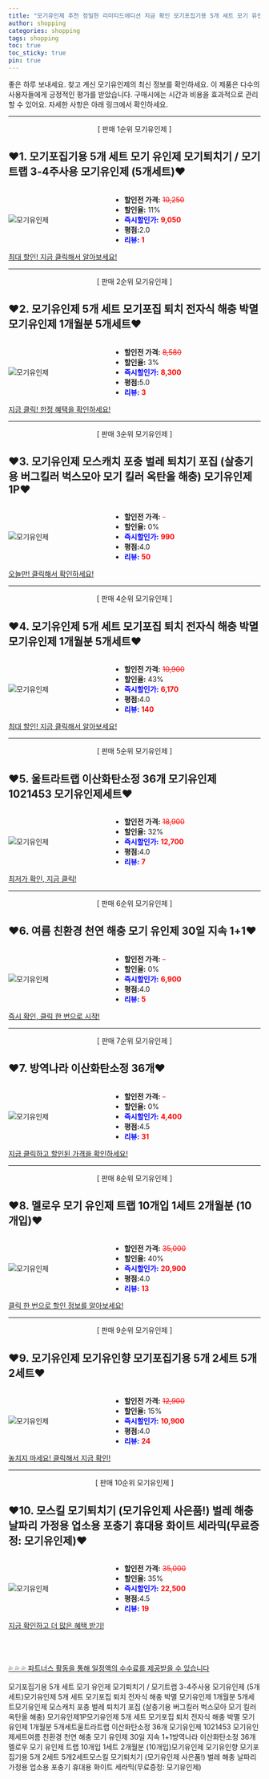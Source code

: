 ```yaml
---
title: "모기유인제 추천 정밀한 리미티드에디션 지금 확인 모기포집기용 5개 세트 모기 유인제"
author: shopping
categories: shopping
tags: shopping
toc: true
toc_sticky: true
pin: true
---
```

좋은 하루 보내세요. 찾고 계신 모기유인제의 최신 정보를 확인하세요. 이 제품은 다수의 사용자들에게 긍정적인 평가를 받았습니다. 구매시에는 시간과 비용을 효과적으로 관리할 수 있어요. 자세한 사항은 아래 링크에서 확인하세요.

---
<p class="toplist" style="margin: 0 auto; display: block; width: fit-content;">[ 판매 1순위 모기유인제 ]</p>

<h2><strong>❤️1. 모기포집기용 5개 세트 모기 유인제 모기퇴치기 / 모기트랩 3-4주사용 모기유인제 (5개세트)❤️</strong></h2>

<div style="display: flex; align-items: center;">
    <div style="flex: 0.4;">
        <img src="https://thumbnail9.coupangcdn.com/thumbnails/remote/230x230ex/image/vendor_inventory/b277/7f32661e55a9587f25a346f6559e3a699bbfeddc32bae3f3ae5d836b4577.png" alt="모기유인제" style="max-width: 100%;">
    </div>
    <div style="flex: 0.6; margin-left: 10px;">
        <ul>
            <li><strong>할인전 가격:</strong> <del style="color: red;">10,250</del></li>
            <li><strong>할인율:</strong> 11%</li>
            <li><span style='color:blue'><strong>즉시할인가:</strong></span> <span style='color:red'><strong>9,050</strong></span></li>
            <li><strong>평점:</strong>2.0</li>
            <li><span style='color:blue'><strong>리뷰:</strong></span> <span style='color:red'><strong>1</strong></span></li>
        </ul>
    </div>
</div>
<div class="center">
    <a href="https://William4Davisa.github.io?lptag=AF9450613&subid=githubio&pageKey=7923657947&traceid=V0-153&itemId=21776426761&vendorItemId=90767984508" class="myButton">
        최대 할인! 지금 클릭해서 알아보세요!
    </a>
</div>


---
<p class="toplist" style="margin: 0 auto; display: block; width: fit-content;">[ 판매 2순위 모기유인제 ]</p>

<h2><strong>❤️2. 모기유인제 5개 세트 모기포집 퇴치 전자식 해충 박멸 모기유인제 1개월분 5개세트❤️</strong></h2>

<div style="display: flex; align-items: center;">
    <div style="flex: 0.4;">
        <img src="https://thumbnail7.coupangcdn.com/thumbnails/remote/230x230ex/image/vendor_inventory/ae64/bb44bfed76b17a92b6e5ae98501054a233417f020221ac41b7d1171d3630.jpg" alt="모기유인제" style="max-width: 100%;">
    </div>
    <div style="flex: 0.6; margin-left: 10px;">
        <ul>
            <li><strong>할인전 가격:</strong> <del style="color: red;">8,580</del></li>
            <li><strong>할인율:</strong> 3%</li>
            <li><span style='color:blue'><strong>즉시할인가:</strong></span> <span style='color:red'><strong>8,300</strong></span></li>
            <li><strong>평점:</strong>5.0</li>
            <li><span style='color:blue'><strong>리뷰:</strong></span> <span style='color:red'><strong>3</strong></span></li>
        </ul>
    </div>
</div>
<div class="center">
    <a href="https://William4Davisa.github.io?lptag=AF9450613&subid=githubio&pageKey=7449567225&traceid=V0-153&itemId=19390705040&vendorItemId=86411640111" class="myButton">
        지금 클릭! 한정 혜택을 확인하세요!
    </a>
</div>


---
<p class="toplist" style="margin: 0 auto; display: block; width: fit-content;">[ 판매 3순위 모기유인제 ]</p>

<h2><strong>❤️3. 모기유인제 모스캐치 포충 벌레 퇴치기 포집 (살충기용 버그킬러 벅스모아 모기 킬러 옥탄올 해충) 모기유인제1P❤️</strong></h2>

<div style="display: flex; align-items: center;">
    <div style="flex: 0.4;">
        <img src="https://thumbnail6.coupangcdn.com/thumbnails/remote/230x230ex/image/vendor_inventory/8f0d/7db4908026789e3324a198a61d2dd573d216badb5306ca027c1453181ec2.jpg" alt="모기유인제" style="max-width: 100%;">
    </div>
    <div style="flex: 0.6; margin-left: 10px;">
        <ul>
            <li><strong>할인전 가격:</strong> <del style="color: red;">-</del></li>
            <li><strong>할인율:</strong> 0%</li>
            <li><span style='color:blue'><strong>즉시할인가:</strong></span> <span style='color:red'><strong>990</strong></span></li>
            <li><strong>평점:</strong>4.0</li>
            <li><span style='color:blue'><strong>리뷰:</strong></span> <span style='color:red'><strong>50</strong></span></li>
        </ul>
    </div>
</div>
<div class="center">
    <a href="https://William4Davisa.github.io?lptag=AF9450613&subid=githubio&pageKey=5455929692&traceid=V0-153&itemId=8339109647&vendorItemId=75626920788" class="myButton">
        오늘만! 클릭해서 확인하세요!
    </a>
</div>


---
<p class="toplist" style="margin: 0 auto; display: block; width: fit-content;">[ 판매 4순위 모기유인제 ]</p>

<h2><strong>❤️4. 모기유인제 5개 세트 모기포집 퇴치 전자식 해충 박멸 모기유인제 1개월분 5개세트❤️</strong></h2>

<div style="display: flex; align-items: center;">
    <div style="flex: 0.4;">
        <img src="https://thumbnail9.coupangcdn.com/thumbnails/remote/230x230ex/image/vendor_inventory/19e8/9cc23478af30e51b9437751007aba15d8ed856464afca2dde9630e0b759c.png" alt="모기유인제" style="max-width: 100%;">
    </div>
    <div style="flex: 0.6; margin-left: 10px;">
        <ul>
            <li><strong>할인전 가격:</strong> <del style="color: red;">10,900</del></li>
            <li><strong>할인율:</strong> 43%</li>
            <li><span style='color:blue'><strong>즉시할인가:</strong></span> <span style='color:red'><strong>6,170</strong></span></li>
            <li><strong>평점:</strong>4.0</li>
            <li><span style='color:blue'><strong>리뷰:</strong></span> <span style='color:red'><strong>140</strong></span></li>
        </ul>
    </div>
</div>
<div class="center">
    <a href="https://William4Davisa.github.io?lptag=AF9450613&subid=githubio&pageKey=2156891037&traceid=V0-153&itemId=3663510188&vendorItemId=82107950890" class="myButton">
        최대 할인! 지금 클릭해서 알아보세요!
    </a>
</div>


---
<p class="toplist" style="margin: 0 auto; display: block; width: fit-content;">[ 판매 5순위 모기유인제 ]</p>

<h2><strong>❤️5. 울트라트랩 이산화탄소정 36개 모기유인제 1021453 모기유인제세트❤️</strong></h2>

<div style="display: flex; align-items: center;">
    <div style="flex: 0.4;">
        <img src="https://thumbnail8.coupangcdn.com/thumbnails/remote/230x230ex/image/vendor_inventory/85ef/456cac8da2a856bcfdec9fb5190e1a35001a6e984cc46842f89465dc1763.jpg" alt="모기유인제" style="max-width: 100%;">
    </div>
    <div style="flex: 0.6; margin-left: 10px;">
        <ul>
            <li><strong>할인전 가격:</strong> <del style="color: red;">18,900</del></li>
            <li><strong>할인율:</strong> 32%</li>
            <li><span style='color:blue'><strong>즉시할인가:</strong></span> <span style='color:red'><strong>12,700</strong></span></li>
            <li><strong>평점:</strong>4.0</li>
            <li><span style='color:blue'><strong>리뷰:</strong></span> <span style='color:red'><strong>7</strong></span></li>
        </ul>
    </div>
</div>
<div class="center">
    <a href="https://William4Davisa.github.io?lptag=AF9450613&subid=githubio&pageKey=7340640854&traceid=V0-153&itemId=18866013700&vendorItemId=87163736986" class="myButton">
        최저가 확인, 지금 클릭!
    </a>
</div>


---
<p class="toplist" style="margin: 0 auto; display: block; width: fit-content;">[ 판매 6순위 모기유인제 ]</p>

<h2><strong>❤️6. 여름 친환경 천연 해충 모기 유인제 30일 지속 1+1❤️</strong></h2>

<div style="display: flex; align-items: center;">
    <div style="flex: 0.4;">
        <img src="https://thumbnail10.coupangcdn.com/thumbnails/remote/230x230ex/image/vendor_inventory/7fba/023edf5175bdf5b6d1183fa07e85a6d242fcb3c40ba614191fc43de61805.jpg" alt="모기유인제" style="max-width: 100%;">
    </div>
    <div style="flex: 0.6; margin-left: 10px;">
        <ul>
            <li><strong>할인전 가격:</strong> <del style="color: red;">-</del></li>
            <li><strong>할인율:</strong> 0%</li>
            <li><span style='color:blue'><strong>즉시할인가:</strong></span> <span style='color:red'><strong>6,900</strong></span></li>
            <li><strong>평점:</strong>4.0</li>
            <li><span style='color:blue'><strong>리뷰:</strong></span> <span style='color:red'><strong>5</strong></span></li>
        </ul>
    </div>
</div>
<div class="center">
    <a href="https://William4Davisa.github.io?lptag=AF9450613&subid=githubio&pageKey=6570012753&traceid=V0-153&itemId=14744649104&vendorItemId=81985080538" class="myButton">
        즉시 확인, 클릭 한 번으로 시작!
    </a>
</div>


---
<p class="toplist" style="margin: 0 auto; display: block; width: fit-content;">[ 판매 7순위 모기유인제 ]</p>

<h2><strong>❤️7. 방역나라 이산화탄소정 36개❤️</strong></h2>

<div style="display: flex; align-items: center;">
    <div style="flex: 0.4;">
        <img src="https://thumbnail8.coupangcdn.com/thumbnails/remote/230x230ex/image/vendor_inventory/images/2018/06/19/20/0/ad704c49-0a11-4ce7-adf2-fc00d340934e.jpg" alt="모기유인제" style="max-width: 100%;">
    </div>
    <div style="flex: 0.6; margin-left: 10px;">
        <ul>
            <li><strong>할인전 가격:</strong> <del style="color: red;">-</del></li>
            <li><strong>할인율:</strong> 0%</li>
            <li><span style='color:blue'><strong>즉시할인가:</strong></span> <span style='color:red'><strong>4,400</strong></span></li>
            <li><strong>평점:</strong>4.5</li>
            <li><span style='color:blue'><strong>리뷰:</strong></span> <span style='color:red'><strong>31</strong></span></li>
        </ul>
    </div>
</div>
<div class="center">
    <a href="https://William4Davisa.github.io?lptag=AF9450613&subid=githubio&pageKey=101736864&traceid=V0-153&itemId=310075788&vendorItemId=3763633831" class="myButton">
        지금 클릭하고 할인된 가격을 확인하세요!
    </a>
</div>


---
<p class="toplist" style="margin: 0 auto; display: block; width: fit-content;">[ 판매 8순위 모기유인제 ]</p>

<h2><strong>❤️8. 멜로우 모기 유인제 트랩 10개입 1세트 2개월분 (10개입)❤️</strong></h2>

<div style="display: flex; align-items: center;">
    <div style="flex: 0.4;">
        <img src="https://thumbnail9.coupangcdn.com/thumbnails/remote/230x230ex/image/vendor_inventory/ba07/f5464653e94d90e7bc670df14d81fc7300aa8c9c908fdb16d43df47218c0.jpg" alt="모기유인제" style="max-width: 100%;">
    </div>
    <div style="flex: 0.6; margin-left: 10px;">
        <ul>
            <li><strong>할인전 가격:</strong> <del style="color: red;">35,000</del></li>
            <li><strong>할인율:</strong> 40%</li>
            <li><span style='color:blue'><strong>즉시할인가:</strong></span> <span style='color:red'><strong>20,900</strong></span></li>
            <li><strong>평점:</strong>4.0</li>
            <li><span style='color:blue'><strong>리뷰:</strong></span> <span style='color:red'><strong>13</strong></span></li>
        </ul>
    </div>
</div>
<div class="center">
    <a href="https://William4Davisa.github.io?lptag=AF9450613&subid=githubio&pageKey=7243627110&traceid=V0-153&itemId=18410497344&vendorItemId=85552959191" class="myButton">
        클릭 한 번으로 할인 정보를 알아보세요!
    </a>
</div>


---
<p class="toplist" style="margin: 0 auto; display: block; width: fit-content;">[ 판매 9순위 모기유인제 ]</p>

<h2><strong>❤️9. 모기유인제 모기유인향 모기포집기용 5개 2세트 5개2세트❤️</strong></h2>

<div style="display: flex; align-items: center;">
    <div style="flex: 0.4;">
        <img src="https://thumbnail9.coupangcdn.com/thumbnails/remote/230x230ex/image/vendor_inventory/19e8/9cc23478af30e51b9437751007aba15d8ed856464afca2dde9630e0b759c.png" alt="모기유인제" style="max-width: 100%;">
    </div>
    <div style="flex: 0.6; margin-left: 10px;">
        <ul>
            <li><strong>할인전 가격:</strong> <del style="color: red;">12,900</del></li>
            <li><strong>할인율:</strong> 15%</li>
            <li><span style='color:blue'><strong>즉시할인가:</strong></span> <span style='color:red'><strong>10,900</strong></span></li>
            <li><strong>평점:</strong>4.0</li>
            <li><span style='color:blue'><strong>리뷰:</strong></span> <span style='color:red'><strong>24</strong></span></li>
        </ul>
    </div>
</div>
<div class="center">
    <a href="https://William4Davisa.github.io?lptag=AF9450613&subid=githubio&pageKey=6590340742&traceid=V0-153&itemId=14868904769&vendorItemId=82107950898" class="myButton">
        놓치지 마세요! 클릭해서 지금 확인!
    </a>
</div>


---
<p class="toplist" style="margin: 0 auto; display: block; width: fit-content;">[ 판매 10순위 모기유인제 ]</p>

<h2><strong>❤️10. 모스킬 모기퇴치기 (모기유인제 사은품!) 벌레 해충 날파리 가정용 업소용 포충기 휴대용 화이트 세라믹(무료증정: 모기유인제)❤️</strong></h2>

<div style="display: flex; align-items: center;">
    <div style="flex: 0.4;">
        <img src="https://thumbnail8.coupangcdn.com/thumbnails/remote/230x230ex/image/vendor_inventory/f84c/adff554ba68218157ac7d9201cc413638f28ec8b83f2469a58a9311b4c5a.jpg" alt="모기유인제" style="max-width: 100%;">
    </div>
    <div style="flex: 0.6; margin-left: 10px;">
        <ul>
            <li><strong>할인전 가격:</strong> <del style="color: red;">35,000</del></li>
            <li><strong>할인율:</strong> 35%</li>
            <li><span style='color:blue'><strong>즉시할인가:</strong></span> <span style='color:red'><strong>22,500</strong></span></li>
            <li><strong>평점:</strong>4.5</li>
            <li><span style='color:blue'><strong>리뷰:</strong></span> <span style='color:red'><strong>19</strong></span></li>
        </ul>
    </div>
</div>
<div class="center">
    <a href="https://William4Davisa.github.io?lptag=AF9450613&subid=githubio&pageKey=8121191129&traceid=V0-153&itemId=23036448746&vendorItemId=90636535031" class="myButton">
        지금 확인하고 더 많은 혜택 받기!
    </a>
</div>

<br><br><br>[💦 💦 💦 파트너스 활동을 통해 일정액의 수수료를 제공받을 수 있습니다](https://link.coupang.com/a/bcpT2c)<br><br>모기포집기용 5개 세트 모기 유인제 모기퇴치기 / 모기트랩 3-4주사용 모기유인제 (5개세트)모기유인제 5개 세트 모기포집 퇴치 전자식 해충 박멸 모기유인제 1개월분 5개세트모기유인제 모스캐치 포충 벌레 퇴치기 포집 (살충기용 버그킬러 벅스모아 모기 킬러 옥탄올 해충) 모기유인제1P모기유인제 5개 세트 모기포집 퇴치 전자식 해충 박멸 모기유인제 1개월분 5개세트울트라트랩 이산화탄소정 36개 모기유인제 1021453 모기유인제세트여름 친환경 천연 해충 모기 유인제 30일 지속 1+1방역나라 이산화탄소정 36개멜로우 모기 유인제 트랩 10개입 1세트 2개월분 (10개입)모기유인제 모기유인향 모기포집기용 5개 2세트 5개2세트모스킬 모기퇴치기 (모기유인제 사은품!) 벌레 해충 날파리 가정용 업소용 포충기 휴대용 화이트 세라믹(무료증정: 모기유인제)